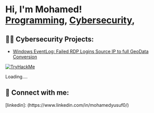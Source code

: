 <h1>Hi, I'm Mohamed! <br/><a href="https://github.com/MohamedYusuf1">Programming</a>, <a href="https://www.linkedin.com/in/myusuf0/">Cybersecurity</a>, 

<h2>👨‍💻 Cybersecurity Projects:</h2>

  - [Windows EventLog: Failed RDP Logins Source IP to full GeoData Conversion](https://github.com/MohamedYusuf1/Sentinel-.git)
  
  [![TryHackMe](https://img.shields.io/badge/TryHackMe-%your_badge_id_here%-blue)](https://tryhackme.com/p/mohamed.yusufuc)

  Loading....


<h2> 🤳 Connect with me:</h2> [linkedin]: (https://www.linkedin.com/in/mohamedyusuf0/)

